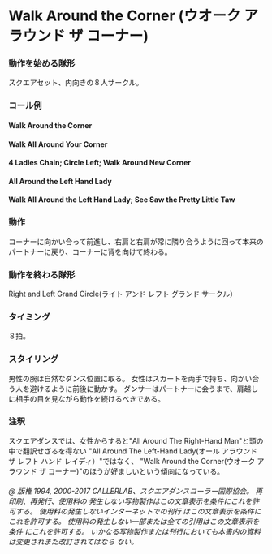 

# Walk Around the Corner (ウオーク アラウンド ザ コーナー)

### 動作を始める隊形

スクエアセット、内向きの８人サークル。

### コール例

#### Walk Around the Corner
#### Walk All Around Your Corner
#### 4 Ladies Chain; Circle Left; Walk Around New Corner
#### All Around the Left Hand Lady
#### Walk All Around the Left Hand Lady; See Saw the Pretty Little Taw

### 動作

コーナーに向かい合って前進し、右肩と右肩が常に隣り合うように回って本来のパートナーに戻り、コーナーに背を向けて終わる。

### 動作を終わる隊形

Right and Left Grand Circle(ライト アンド レフト グランド サークル）

### タイミング

８拍。

### スタイリング

男性の腕は自然なダンス位置に取る。 女性はスカートを両手で持ち、向かい合う人を避けるように前後に動かす。
ダンサーはパートナーに会うまで、肩越しに相手の目を見ながら動作を続けるべきである。

### 注釈

スクエアダンスでは、女性からすると"All Around The Right-Hand Man"と頭の中で翻訳せざるを得ない
"All Around The Left-Hand Lady(オール アラウンド ザ レフト ハンド レイディ）"ではなく、
"Walk Around the Corner(ウオーク アラウンド ザ コーナー)"のほうが好ましいという傾向になっている。

###### @ 版権 1994, 2000-2017 CALLERLAB、スクエアダンスコーラー国際協会。 再印刷、再発行、使用料の 発生しない写物製作はこの文章表示を条件にこれを許可する。 使用料の発生しないインターネットでの刊行 はこの文章表示を条件にこれを許可する。 使用料の発生しない一部または全ての引用はこの文章表示を条件 にこれを許可する。 いかなる写物製作または刊行においても本書内の資料は変更されまた改訂されてはなら ない。


